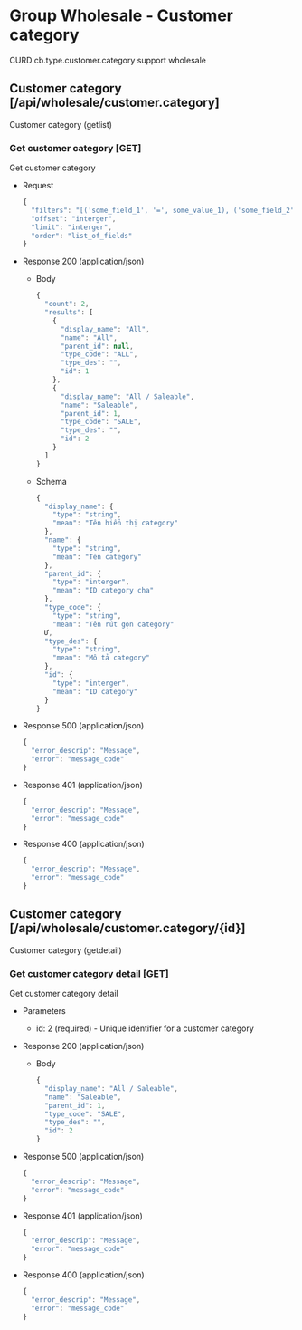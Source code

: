 # Group Wholesale - Customer category
  CURD cb.type.customer.category support wholesale


## Customer category [/api/wholesale/customer.category]
Customer category (getlist)

### Get customer category [GET]
Get customer category

+ Request
  ```js
  {
    "filters": "[('some_field_1', '=', some_value_1), ('some_field_2', '!=', some_value_2)]",
    "offset": "interger",
    "limit": "interger",
    "order": "list_of_fields"
  }
  ```

+ Response 200 (application/json)
  + Body
    ```js
    {
      "count": 2,
      "results": [
        {
          "display_name": "All",
          "name": "All",
          "parent_id": null,
          "type_code": "ALL",
          "type_des": "",
          "id": 1
        },
        {
          "display_name": "All / Saleable",
          "name": "Saleable",
          "parent_id": 1,
          "type_code": "SALE",
          "type_des": "",
          "id": 2
        }
      ]
    }
    ```
  + Schema
    ```js
    {
      "display_name": {
        "type": "string",
        "mean": "Tên hiển thị category"
      },
      "name": {
        "type": "string",
        "mean": "Tên category"
      },
      "parent_id": {
        "type": "interger",
        "mean": "ID category cha"
      },
      "type_code": {
        "type": "string",
        "mean": "Tên rút gọn category"
      Ư,
      "type_des": {
        "type": "string",
        "mean": "Mô tả category"
      },
      "id": {
        "type": "interger",
        "mean": "ID category"
      }
    }
    ```

+ Response 500 (application/json)

  ```js
  {
    "error_descrip": "Message",
    "error": "message_code"
  }
  ```

+ Response 401 (application/json)

  ```js
  {
    "error_descrip": "Message",
    "error": "message_code"
  }
  ```

+ Response 400 (application/json)

  ```js
  {
    "error_descrip": "Message",
    "error": "message_code"
  }
  ```

## Customer category [/api/wholesale/customer.category/{id}]
Customer category (getdetail)

### Get customer category detail [GET]
Get customer category detail

+ Parameters
  + id: 2 (required) - Unique identifier for a customer category

+ Response 200 (application/json)
  + Body
    ```js
    {
      "display_name": "All / Saleable",
      "name": "Saleable",
      "parent_id": 1,
      "type_code": "SALE",
      "type_des": "",
      "id": 2
    }
    ```

+ Response 500 (application/json)

  ```js
  {
    "error_descrip": "Message",
    "error": "message_code"
  }
  ```

+ Response 401 (application/json)

  ```js
  {
    "error_descrip": "Message",
    "error": "message_code"
  }
  ```

+ Response 400 (application/json)

  ```js
  {
    "error_descrip": "Message",
    "error": "message_code"
  }
  ```
